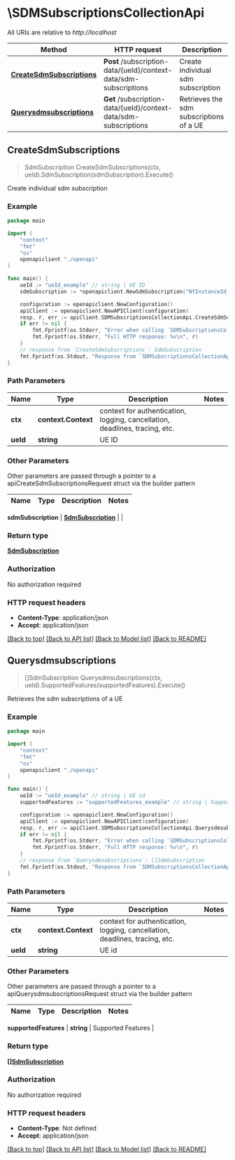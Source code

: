 # \SDMSubscriptionsCollectionApi

All URIs are relative to *http://localhost*

Method | HTTP request | Description
------------- | ------------- | -------------
[**CreateSdmSubscriptions**](SDMSubscriptionsCollectionApi.md#CreateSdmSubscriptions) | **Post** /subscription-data/{ueId}/context-data/sdm-subscriptions | Create individual sdm subscription
[**Querysdmsubscriptions**](SDMSubscriptionsCollectionApi.md#Querysdmsubscriptions) | **Get** /subscription-data/{ueId}/context-data/sdm-subscriptions | Retrieves the sdm subscriptions of a UE



## CreateSdmSubscriptions

> SdmSubscription CreateSdmSubscriptions(ctx, ueId).SdmSubscription(sdmSubscription).Execute()

Create individual sdm subscription

### Example

```go
package main

import (
    "context"
    "fmt"
    "os"
    openapiclient "./openapi"
)

func main() {
    ueId := "ueId_example" // string | UE ID
    sdmSubscription := *openapiclient.NewSdmSubscription("NfInstanceId_example", "CallbackReference_example", []string{"MonitoredResourceUris_example"}) // SdmSubscription | 

    configuration := openapiclient.NewConfiguration()
    apiClient := openapiclient.NewAPIClient(configuration)
    resp, r, err := apiClient.SDMSubscriptionsCollectionApi.CreateSdmSubscriptions(context.Background(), ueId).SdmSubscription(sdmSubscription).Execute()
    if err != nil {
        fmt.Fprintf(os.Stderr, "Error when calling `SDMSubscriptionsCollectionApi.CreateSdmSubscriptions``: %v\n", err)
        fmt.Fprintf(os.Stderr, "Full HTTP response: %v\n", r)
    }
    // response from `CreateSdmSubscriptions`: SdmSubscription
    fmt.Fprintf(os.Stdout, "Response from `SDMSubscriptionsCollectionApi.CreateSdmSubscriptions`: %v\n", resp)
}
```

### Path Parameters


Name | Type | Description  | Notes
------------- | ------------- | ------------- | -------------
**ctx** | **context.Context** | context for authentication, logging, cancellation, deadlines, tracing, etc.
**ueId** | **string** | UE ID | 

### Other Parameters

Other parameters are passed through a pointer to a apiCreateSdmSubscriptionsRequest struct via the builder pattern


Name | Type | Description  | Notes
------------- | ------------- | ------------- | -------------

 **sdmSubscription** | [**SdmSubscription**](SdmSubscription.md) |  | 

### Return type

[**SdmSubscription**](SdmSubscription.md)

### Authorization

No authorization required

### HTTP request headers

- **Content-Type**: application/json
- **Accept**: application/json

[[Back to top]](#) [[Back to API list]](../README.md#documentation-for-api-endpoints)
[[Back to Model list]](../README.md#documentation-for-models)
[[Back to README]](../README.md)


## Querysdmsubscriptions

> []SdmSubscription Querysdmsubscriptions(ctx, ueId).SupportedFeatures(supportedFeatures).Execute()

Retrieves the sdm subscriptions of a UE

### Example

```go
package main

import (
    "context"
    "fmt"
    "os"
    openapiclient "./openapi"
)

func main() {
    ueId := "ueId_example" // string | UE id
    supportedFeatures := "supportedFeatures_example" // string | Supported Features (optional)

    configuration := openapiclient.NewConfiguration()
    apiClient := openapiclient.NewAPIClient(configuration)
    resp, r, err := apiClient.SDMSubscriptionsCollectionApi.Querysdmsubscriptions(context.Background(), ueId).SupportedFeatures(supportedFeatures).Execute()
    if err != nil {
        fmt.Fprintf(os.Stderr, "Error when calling `SDMSubscriptionsCollectionApi.Querysdmsubscriptions``: %v\n", err)
        fmt.Fprintf(os.Stderr, "Full HTTP response: %v\n", r)
    }
    // response from `Querysdmsubscriptions`: []SdmSubscription
    fmt.Fprintf(os.Stdout, "Response from `SDMSubscriptionsCollectionApi.Querysdmsubscriptions`: %v\n", resp)
}
```

### Path Parameters


Name | Type | Description  | Notes
------------- | ------------- | ------------- | -------------
**ctx** | **context.Context** | context for authentication, logging, cancellation, deadlines, tracing, etc.
**ueId** | **string** | UE id | 

### Other Parameters

Other parameters are passed through a pointer to a apiQuerysdmsubscriptionsRequest struct via the builder pattern


Name | Type | Description  | Notes
------------- | ------------- | ------------- | -------------

 **supportedFeatures** | **string** | Supported Features | 

### Return type

[**[]SdmSubscription**](SdmSubscription.md)

### Authorization

No authorization required

### HTTP request headers

- **Content-Type**: Not defined
- **Accept**: application/json

[[Back to top]](#) [[Back to API list]](../README.md#documentation-for-api-endpoints)
[[Back to Model list]](../README.md#documentation-for-models)
[[Back to README]](../README.md)

